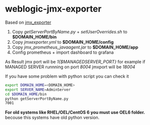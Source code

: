 # weblogic-jmx-exporter

Based on [jmx_exporter](https://github.com/prometheus/jmx_exporter)

1. Copy _getServerPortByName.py_ + _setUserOverrides.sh_ to __$DOMAIN_HOME/bin__
2. Copy _jmxexporter.yml_ to __$DOMAIN_HOME/config__
3. Copy _jmx_prometheus_javaagent.jar_ to __$DOMAIN_HOME/app__
4. Config prometheus + import dashboard to grafana

As Result jmx port will be _1{$MANAGEDSERVER_PORT}_
for example if MANAGED SERVER runnning on port _8004_ jmxport will be _18004_

If you have some problem with python script you can check it
```bash
export DOMAIN_HOME=<DOMAIN_HOME>
export SERVER_NAME=AdminServer
cd $DOMAIN_HOME/bin
python getServerPortByName.py
7001
```

__For old systems like RHEL/OEL/CentOS 6 you must use OEL6 folder.__
becouse this systems have old python version.